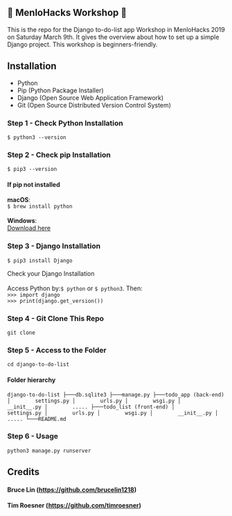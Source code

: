 ## :wrench: MenloHacks Workshop :hammer:

This is the repo for the Django to-do-list app Workshop in MenloHacks 2019 on Saturday March 9th.
It gives the overview about how to set up a simple Django project. This workshop is beginners-friendly.

## Installation
* Python
* Pip (Python Package Installer)
* Django (Open Source Web Application Framework)
* Git (Open Source Distributed Version Control System)

### Step 1 - Check Python Installation<br/>
`$ python3 --version`

### Step 2 - Check pip Installation<br>
`$ pip3 --version`

  #### If pip not installed
  **macOS**:  
  `$ brew install python`  
  <br />
  **Windows**:  
  [Download here](https://www.python.org/downloads/release/python-372/)

### Step 3 - Django Installation
`$ pip3 install Django`

Check your Django Installation<br><br>
Access Python by:`$ python` or `$ python3`. Then:<br>
`>>> import django`<br>
`>>> print(django.get_version())`<br>

### Step 4 - Git Clone This Repo
`git clone`

### Step 5 - Access to the Folder
`cd django-to-do-list`<br>
#### Folder hierarchy<br>
`django-to-do-list
├───db.sqlite3
├───manage.py
├───todo_app (back-end)
│        settings.py
│        urls.py
│        wsgi.py
│        __init__.py
│        .....
├───todo_list (front-end)
│        settings.py
│        urls.py
│        wsgi.py
│        __init__.py
│        .....
└───README.md`

### Step 6 - Usage
`python3 manage.py runserver`

## Credits

#### Bruce Lin (https://github.com/brucelin1218)
#### Tim Roesner (https://github.com/timroesner)


